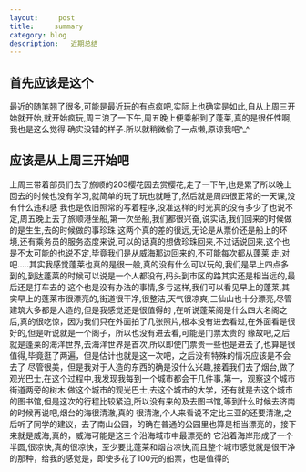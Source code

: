```yaml
---
layout:     post
title:     summary
category: blog
description:   近期总结
---
```

## 首先应该是这个
最近的随笔翘了很多,可能是最近玩的有点疯吧,实际上也确实是如此,自从上周三开始就开始,就开始疯玩,周三浪了一下午,周五晚上便乘船到了蓬莱,真的是很任性啊,我也是这么觉得
确实没错的样子.所以就稍微偷了一点懒,原谅我吧^_^
## 应该是从上周三开始吧
上周三带着部员们去了旅顺的203樱花园去赏樱花,走了一下午,也是累了所以晚上回去的时候也没有学习,就简单的玩了玩也就睡了,然后就是周四很正常的一天课,没有什么违和感
我也是依旧照常的写着程序,没准这样的时光真的没有多少了也说不定,周五晚上去了旅顺港坐船,第一次坐船,我们都很兴奋,说实话,我们回来的时候做的是生生,去的时候做的事珍珠
这两个真的差的很远,无论是从票价还是船上的环境,还有乘务员的服务态度来说,可以的话真的想做珍珠回来,不过话说回来,这个也是不太可能的也说不定,毕竟我们是从威海那边回来的,不可能每次都从蓬莱
走,对吧.....其实我感觉蓬莱也真的是很一般,真的没有什么可以玩的,我们是早上四点多到的,到达蓬莱的时候可以说是一个人都没有,码头到市区的路其实还是相当远的,最后还是打车去的
这个也是没有办法的事情,多亏这样,我们可以看见早上的蓬莱,其实早上的蓬莱市很漂亮的,街道很干净,很整洁,天气很凉爽,三仙山也十分漂亮,尽管建筑大多都是人造的,但是我感觉还是很值得的
,在听说蓬莱阁是什么四大名阁之后,真的很吃惊，因为我们只在外面拍了几张照片,根本没有进去看过,在外面看是很好的,但是听说就是一个阁子，所以也没有进去看,可能是门票太贵的
缘故吧,之后就是蓬莱的海洋世界,去海洋世界是首次,所以即使门票贵一些也是进去了,也算是很值得,毕竟逛了两遍，但是估计也就是这一次吧，之后没有特殊的情况应该是不会去了
尽管很美，但是我对于人造的东西的确是没什么兴趣,接着我们去了烟台,做了观光巴士,在这个过程中,我发现我每到一个城市都会干几件事,第一，观察这个城市街道两旁的树木
做这个城市的观光巴士,去这个城市的大学，还有就是去这个城市的图书馆,但是这次的行程比较紧迫,所以没有来的及去图书馆,等到什么时候去济南的时候再说吧,烟台的海很清澈,真的
很清澈,个人来看说不定比三亚的还要清澈,之后听了同学的建议，去了南山公园，的确在普通的公园里也算是相当漂亮的，接下来就是威海,真的，威海可能是这三个沿海城市中最漂亮的
它沿着海岸形成了一个半圆,很凉快,真的很凉快，至少要比蓬莱和烟台凉快,而且整个城市感觉就是很干净的那种，给我的感觉是，即使多花了100元的船票，也是值得的


